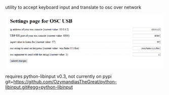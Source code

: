 utility to accept keyboard input and translate to osc over network

![screenshot of settings page](img/screenshot.png)

requires python-libinput v0.3, not currently on pypi
git+https://github.com/OzymandiasTheGreat/python-libinput.git#egg=python-libinput